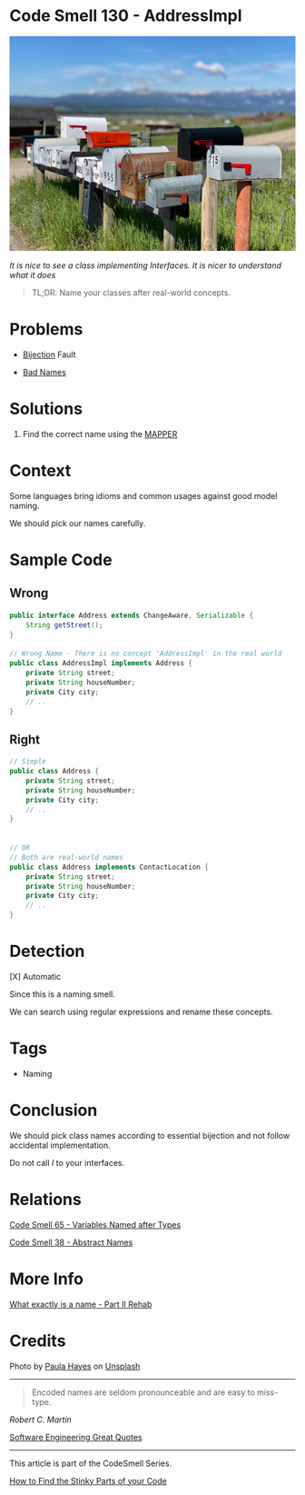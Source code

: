 # Code Smell 130 - AddressImpl

![Code Smell 130 - AddressImpl](Code%20Smell%20130%20-%20AddressImpl.jpg)

*It is nice to see a class implementing Interfaces. It is nicer to understand what it does*

> TL;DR: Name your classes after real-world concepts.

# Problems

- [Bijection](https://github.com/mcsee/Software-Design-Articles/tree/main/Articles/Theory/The%20One%20and%20Only%20Software%20Design%20Principle/readme.md) Fault

- [Bad Names](https://github.com/mcsee/Software-Design-Articles/tree/main/Articles/Theory/What%20exactly%20is%20a%20name%20-%20Part%20II%20Rehab/readme.md)

# Solutions

1. Find the correct name using the [MAPPER](https://github.com/mcsee/Software-Design-Articles/tree/main/Articles/Theory/What%20is%20(wrong%20with)%20software/readme.md)

# Context

Some languages bring idioms and common usages against good model naming.

We should pick our names carefully.

# Sample Code

## Wrong

[Gist Url]: # (https://gist.github.com/mcsee/f1f4d16d6f90c682f540cd2c0c2cc5f2)
```java
public interface Address extends ChangeAware, Serializable {
    String getStreet();
}

// Wrong Name - There is no concept 'AddressImpl' in the real world
public class AddressImpl implements Address {
    private String street;
    private String houseNumber;
    private City city;
    // ..
}
```

## Right

[Gist Url]: # (https://gist.github.com/mcsee/6cf15d798176fd83cbe00e207d8351fc)
```java
// Simple
public class Address {
    private String street;
    private String houseNumber;
    private City city;
    // ..
}


// OR
// Both are real-world names
public class Address implements ContactLocation {
    private String street;
    private String houseNumber;
    private City city;
    // ..
}
```

# Detection

[X] Automatic 

Since this is a naming smell. 

We can search using regular expressions and rename these concepts.

# Tags

- Naming

# Conclusion

We should pick class names according to essential bijection and not follow accidental implementation.

Do not call *I* to your interfaces.

# Relations

[Code Smell 65 - Variables Named after Types](https://github.com/mcsee/Software-Design-Articles/tree/main/Articles/Code%20Smells/Code%20Smell%2065%20-%20Variables%20Named%20after%20Types/readme.md)

[Code Smell 38 - Abstract Names](https://github.com/mcsee/Software-Design-Articles/tree/main/Articles/Code%20Smells/Code%20Smell%2038%20-%20Abstract%20Names/readme.md)

# More Info

[What exactly is a name - Part II Rehab](https://github.com/mcsee/Software-Design-Articles/tree/main/Articles/Theory/What%20exactly%20is%20a%20name%20-%20Part%20II%20Rehab/readme.md)

# Credits

Photo by [Paula Hayes](https://unsplash.com/@phayes007) on [Unsplash](https://unsplash.com/s/photos/mailbox)  

* * *

> Encoded names are seldom pronounceable and are easy to miss-type.

_Robert C. Martin_
 
[Software Engineering Great Quotes](https://github.com/mcsee/Software-Design-Articles/tree/main/Articles/Quotes/Software%20Engineering%20Great%20Quotes/readme.md)

* * *

This article is part of the CodeSmell Series.

[How to Find the Stinky Parts of your Code](https://github.com/mcsee/Software-Design-Articles/tree/main/Articles/Code%20Smells/How%20to%20Find%20the%20Stinky%20parts%20of%20your%20Code/readme.md)